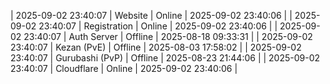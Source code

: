 | 2025-09-02 23:40:07 | Website | Online | 2025-09-02 23:40:06 |
| 2025-09-02 23:40:07 | Registration | Online | 2025-09-02 23:40:06 |
| 2025-09-02 23:40:07 | Auth Server | Offline | 2025-08-18 09:33:31 |
| 2025-09-02 23:40:07 | Kezan (PvE) | Offline | 2025-08-03 17:58:02 |
| 2025-09-02 23:40:07 | Gurubashi (PvP) | Offline | 2025-08-23 21:44:06 |
| 2025-09-02 23:40:07 | Cloudflare | Online | 2025-09-02 23:40:06 |

